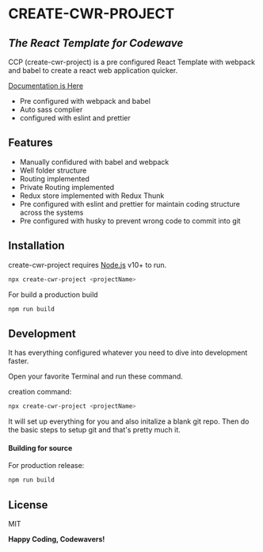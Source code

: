 # CREATE-CWR-PROJECT
## _The React Template for Codewave_

CCP (create-cwr-project) is a pre configured React Template with webpack and babel to create a react web application quicker. 

[Documentation is Here](https://cwrdocs.netlify.app)

- Pre configured with webpack and babel
- Auto sass complier
- configured with eslint and prettier

## Features

- Manually confidured with babel and webpack
- Well folder structure
- Routing implemented
- Private Routing implemented
- Redux store implemented with Redux Thunk
- Pre configured with eslint and prettier for maintain coding structure across the systems
- Pre configured with husky to prevent wrong code to commit into git

## Installation

create-cwr-project requires [Node.js](https://nodejs.org/) v10+ to run. 

```sh
npx create-cwr-project <projectName>
```

For build a production build

```sh
npm run build
```

## Development
It has everything configured whatever you need to dive into development faster.

Open your favorite Terminal and run these command.

creation command:

```sh
npx create-cwr-project <projectName>
```

It will set up everything for you and also initalize a blank git repo.
Then do the basic steps to setup git and that's pretty much it.

#### Building for source

For production release:

```sh
npm run build
```

## License

MIT

**Happy Coding, Codewavers!**

